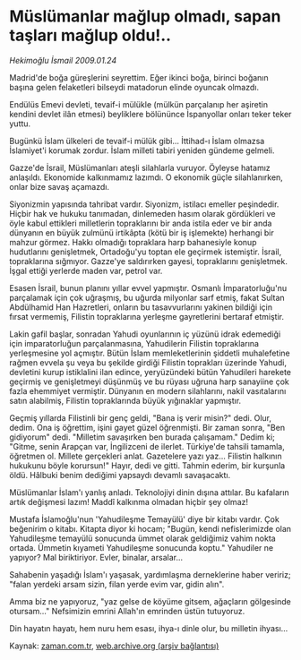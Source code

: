 # Müslümanlar mağlup olmadı, sapan taşları mağlup oldu!..

*Hekimoğlu İsmail 2009.01.24*

<tr><td class="metin" colspan="2" style="padding-top: 20px; padding-left: 5px; padding-right: 10px;">Madrid'de boğa güreşlerini seyrettim. Eğer ikinci boğa, birinci boğanın başına gelen felaketleri bilseydi matadorun elinde oyuncak olmazdı.</td></tr><tr><td class="metin" colspan="2" style="padding-top: 20px; padding-left: 5px; padding-right: 10px;"><p>Endülüs Emevi devleti, tevaif-i mülükle (mülkün parçalanıp her aşiretin kendini devlet ilân etmesi) beyliklere bölününce İspanyollar onları teker teker yuttu. 
<p>Bugünkü İslam ülkeleri de tevaif-i mülük gibi... İttihad-ı İslam olmazsa İslamiyet'i korumak zordur. İslam milleti tabiri yeniden gündeme gelmeli. 
<p>Gazze'de İsrail, Müslümanları ateşli silahlarla vuruyor. Öyleyse hatamız anlaşıldı. Ekonomide kalkınmamız lazımdı. O ekonomik güçle silahlanırken, onlar bize savaş açamazdı. 
<p>Siyonizmin yapısında tahribat vardır. Siyonizm, istilacı emeller peşindedir. Hiçbir hak ve hukuku tanımadan, dinlemeden hasım olarak gördükleri ve öyle kabul ettikleri milletlerin topraklarını bir anda istila eder ve bir anda dünyanın en büyük zulmünü irtikâpta (kötü bir iş işlemekte) herhangi bir mahzur görmez. Hakkı olmadığı topraklara harp bahanesiyle konup hudutlarını genişletmek, Ortadoğu'yu toptan ele geçirmek istemiştir. İsrail, topraklarına sığmıyor. Gazze'ye saldırırken gayesi, topraklarını genişletmek. İşgal ettiği yerlerde maden var, petrol var. 
<p>Esasen İsrail, bunun planını yıllar evvel yapmıştır. Osmanlı İmparatorluğu'nu parçalamak için çok uğraşmış, bu uğurda milyonlar sarf etmiş, fakat Sultan Abdülhamid Han Hazretleri, onların bu tasavvurlarını yakinen bildiği için fırsat vermemiş, Filistin topraklarına yerleşme gayretlerini bertaraf etmiştir. 
<p>Lakin gafil başlar, sonradan Yahudi oyunlarının iç yüzünü idrak edemediği için imparatorluğun parçalanmasına, Yahudilerin Filistin topraklarına yerleşmesine yol açmıştır. Bütün İslam memleketlerinin şiddetli muhalefetine rağmen evvela şu veya bu şekilde girdiği Filistin toprakları üzerinde Yahudi, devletini kurup istiklalini ilan edince, yeryüzündeki bütün Yahudileri harekete geçirmiş ve genişletmeyi düşünmüş ve bu rüyası uğruna harp sanayiine çok fazla ehemmiyet vermiştir. Dünyanın en modern silahlarını, nakil vasıtalarını satın alabilmiş, Filistin topraklarında büyük yığınaklar yapmıştır. 
<p>Geçmiş yıllarda Filistinli bir genç geldi, "Bana iş verir misin?" dedi. Olur, dedim. Ona iş öğrettim, işini gayet güzel öğrenmişti. Bir zaman sonra, "Ben gidiyorum" dedi. "Milletim savaşırken ben burada çalışamam." Dedim ki; "Gitme, senin Arapçan var, İngilizceni de ilerlet. Türkiye'de tahsili tamamla, öğretmen ol. Millete gerçekleri anlat. Gazetelere yazı yaz... Filistin halkının hukukunu böyle korursun!" Hayır, dedi ve gitti. Tahmin ederim, bir kurşunla öldü. Hâlbuki benim dediğimi yapsaydı devamlı savaşacaktı. 
<p>Müslümanlar İslam'ı yanlış anladı. Teknolojiyi dinin dışına attılar. Bu kafaların artık değişmesi lazım! Maddî kalkınma olmadan hiçbir şey olmaz! 
<p>Mustafa İslamoğlu'nun 'Yahudileşme Temayülü' diye bir kitabı vardır. Çok beğenirim o kitabı. Kitapta diyor ki hocam; "Bugün, kendi nefislerimizde olan Yahudileşme temayülü sonucunda ümmet olarak geldiğimiz vahim nokta ortada. Ümmetin kıyameti Yahudileşme sonucunda koptu." Yahudiler ne yapıyor? Mal biriktiriyor. Evler, binalar, arsalar... 
<p>Sahabenin yaşadığı İslam'ı yaşasak, yardımlaşma derneklerine haber veririz; "falan yerdeki arsam sizin, filan yerde evim var, gidin alın". 
<p>Amma biz ne yapıyoruz, "yaz gelse de köyüme gitsem, ağaçların gölgesinde otursam..." Nefsimizin emrini Allah'ın emrinden üstün tutuyoruz. 
<p>Din hayatın hayatı, hem nuru hem esası, ihya-ı dinle olur, bu milletin ihyası...<br/></p></p></p></p></p></p></p></p></p></p></p></p></td></tr>

Kaynak: [zaman.com.tr](http://zaman.com.tr/yazar.do?yazino=807428), [web.archive.org (arşiv bağlantısı)](http://web.archive.org/web/20090416063439/http://zaman.com.tr:80/yazar.do?yazino=807428)
